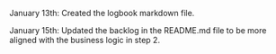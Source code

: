 January 13th: Created the logbook markdown file.

January 15th: Updated the backlog in the README.md file to be more aligned with the business logic in step 2.